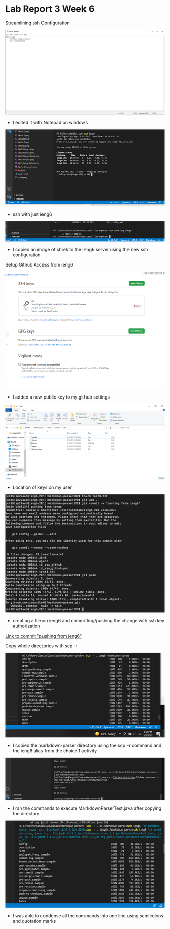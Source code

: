 # Lab Report 3 Week 6

Streamlining ssh Configuration

![Image](labreport3sc1.png)
- I edited it with Notepad on windows

![Image](labreport3sc2.png)
- ssh with just ieng6 



![Image](labreport3sc3.png)
- I copied an image of shrek to the ieng6 server using the new ssh configuration 

Setup Github Access from ieng6


![Image](labreport3sc7.png)
- I added a new public key to my github settings

![Image](labreport3sc8.png)
- Location of keys on my user   



![Image](labreport3sc9.png)
- creating a file on ieng6 and committing/pushing the change with ssh key authorization 

[Link to commit "pushing from ieng6"](https://github.com/imsanika03/markdown-parser/commit/b2b81341d4deda9bb075fef18fe15cbc097206c7)





Copy whole directories with scp -r

![Image](labreport3sc4.png)
- I copied the markdown-parser directory using the scp -r command and the ieng6 alias from the choice 1 activity

![Image](labreport3sc5.png)
- I ran the commands to execute MarkdownParserTest.java after copying the directory 

![Image](labreport3sc6.png)
- I was able to condense all the commands into one line using semicolons and quotation marks 
